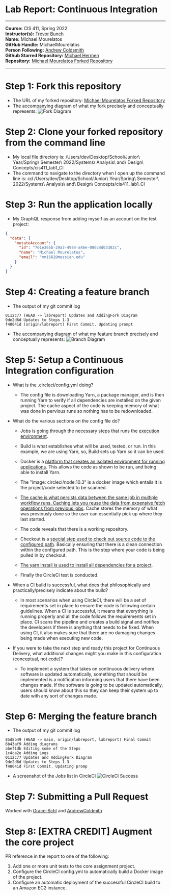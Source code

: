 # Lab Report: Continuous Integration
___
**Course:** CIS 411, Spring 2022  
**Instructor(s):** [Trevor Bunch](https://github.com/trevordbunch)  
**Name:** Michael Mourelatos  
**GitHub Handle:** MichaelMourelatos  
**Person Following:** [Andrew Coldsmith](https://github.com/andrewcoldsmith)  
**Github Starred Repository:** [Michael Hermen](https://gist.github.com/mjhea0/5680216)  
**Repository:** [Michael Mourelatos Forked Repository](https://github.com/MichaelMourelatos/cis411_lab1_CI)
___

# Step 1: Fork this repository
- The URL of my forked repository: [Michael Mourelatos Forked Repository](https://github.com/MichaelMourelatos/cis411_lab1_CI)
- The accompanying diagram of what my fork precisely and conceptually represents: ![Fork Diagram](/assets/Fork_Diagram_2_6.jpg)

# Step 2: Clone your forked repository from the command line  
- My local file directory is: /Users/dev/Desktop/School/Junior\ Year/Spring\ Semester\ 2022/Systems\ Analysis\ and\ Design\ Concepts/cis411_lab1_Cl
- The command to navigate to the directory when I open up the command line is: cd /Users/dev/Desktop/School/Junior\ Year/Spring\ Semester\ 2022/Systems\ Analysis\ and\ Design\ Concepts/cis411_lab1_Cl

# Step 3: Run the application locally
- My GraphQL response from adding myself as an account on the test project:
``` json
{
  "data": {
    "mutateAccount": {
      "id": "701e365b-29a3-4984-a46e-006c4d03382c",
      "name": "Michael Mourelatos",
      "email": "mm1682@messiah.edu"
    }
  }
}
```

# Step 4: Creating a feature branch
- The output of my git commit log
```
0112c77 (HEAD -> labreport) Updates and AddingFork Diagram
9de2d6d Updates to Steps 1-3
f48041d (origin/labreport) First Commit. Updating prompt
```
- The accompanying diagram of what my feature branch precisely and conceptually represents: ![Branch Diagram](/assets/Branches_Diagram_2_6.jpg)

# Step 5: Setup a Continuous Integration configuration
- What is the .circleci/config.yml doing?
    - The config file is downloading Yarn, a package manager, and is then running Yarn to verify if all dependencies are installed on the given project. The cache aspect of the code is keeping memory of what was done in pervious runs so nothing has to be redownloaded.


- What do the various sections on the config file do?
    - Jobs is going through the necessary steps that runs the [execution environment](https://support.circleci.com/hc/en-us/articles/115015711148-What-is-a-job-#:~:text=A%20job%20is%20what%20runs,yml%20.).

    - Build is what establishes what will be used, tested, or run. In this example, we are using Yarn, so, Build sets up Yarn so it can be used.
  
    - Docker is a [platform that creates an isolated environment for running applications](https://www.jenkins.io/doc/book/installing/docker/). This allows the code as shown to be run, and being able to install Yarn.
    
    - The "image: circleci/node:10.3" is a docker image which entails it is the project/code selected to be scanned.
    
    - [The cache is what persists data between the same job in multiple workflow runs. Caching lets you reuse the data from expensive fetch operations from previous jobs](https://circleci.com/blog/persisting-data-in-workflows-when-to-use-caching-artifacts-and-workspaces/). Cache stores the memory of what was previously done so the user can essentially pick up where they last started.
    
    - The code reveals that there is a working repository.
    
    - Checkout is a [special step used to check out source code to the configured path](https://stackoverflow.com/questions/58025126/what-does-the-checkout-step-in-circle-ci-do). Basically ensuring that there is a clean connection within the configured path. This is the step where your code is being pulled in by checkout.
    
    - [The yarn install is used to install all dependencies for a project](https://stackoverflow.com/questions/59265231/what-is-the-difference-between-yarn-and-yarn-install#:~:text=yarn%20install%20is%20used%20to,you%20need%20to%20pick%20up.).
    
    - Finally the CircleCi test is conducted.
   

- When a CI build is successful, what does that philosophically and practically/precisely indicate about the build?
    - In most scenarios when using CircleCI, there will be a set of requirements set in place to ensure the code is following certain guidelines. When a CI is successful, it means that everything is running properly and all the code follows the requirements set in place. CI scans the pipeline and creates a build signal and notifies the developers if there is anything that needs to be fixed. When using CI, it also makes sure that there are no damaging changes being made when executing new code.
   

- If you were to take the next step and ready this project for Continuous Delivery, what additional changes might you make in this configuration (conceptual, not code)?
    - To implement a system that takes on continuous delivery where software is updated automatically, something that should be implemented is a notification informing users that there have been changes made. If the software is going to be updated automatically, users should know about this so they can keep their system up to date with any sort of changes made.
   

# Step 6: Merging the feature branch
* The output of my git commit log
```
85d8b49 (HEAD -> main, origin/labreport, labreport) Final Commit
6b43af9 Adding diagrams
abef1db Editing some of the Steps
1c4ca2e Adding Logs
0112c77 Updates and AddingFork Diagram
9de2d6d Updates to Steps 1-3
f48041d First Commit. Updating promp
```

* A screenshot of the _Jobs_ list in CircleCI
![CircleCI Success](/assets/Screenshot_of_Jobs_List.png)

# Step 7: Submitting a Pull Request

Worked with [Grace-Schl](https://github.com/Grace-Schl) and [AndrewColdmith](https://github.com/andrewcoldsmith)


# Step 8: [EXTRA CREDIT] Augment the core project
PR reference in the report to one of the following:
1. Add one or more unit tests to the core assignment project. 
2. Configure the CircleCI config.yml to automatically build a Docker image of the project.
3. Configure an automatic deployment of the successful CircleCI build to an Amazon EC2 instance.
